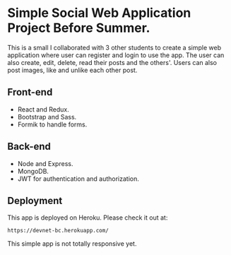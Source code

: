 
# Simple Social Web Application Project Before Summer.

This is a small I collaborated with 3 other students to create a simple web application where user can register and login to use the app. The user can also create, edit, delete, read their posts and the others'. Users can also post images, like and unlike each other post.

## Front-end

- React and Redux.
- Bootstrap and Sass.
- Formik to handle forms.

## Back-end

- Node and Express.
- MongoDB.
- JWT for authentication and authorization.

## Deployment

This app is deployed on Heroku. Please check it out at:

```
https://devnet-bc.herokuapp.com/
```

This simple app is not totally responsive yet.
